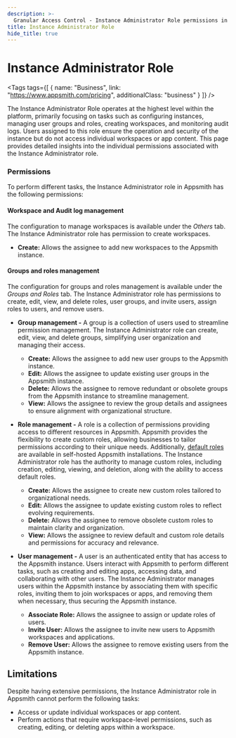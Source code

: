 ```yaml
---
description: >-
  Granular Access Control - Instance Administrator Role permissions in Appsmith
title: Instance Administrator Role
hide_title: true
---
```


<!-- vale off -->

<div className="tag-wrapper">
 <h1>Instance Administrator Role </h1>

<Tags
tags={[
{ name: "Business", link: "https://www.appsmith.com/pricing", additionalClass: "business" }
]}
/>

</div>

<!-- vale on -->

The Instance Administrator Role operates at the highest level within the platform, primarily focusing on tasks such as configuring instances, managing user groups and roles, creating workspaces, and monitoring audit logs. Users assigned to this role ensure the operation and security of the instance but do not access individual workspaces or app content. This page provides detailed insights into the individual permissions associated with the Instance Administrator role.

### Permissions

To perform different tasks, the Instance Administrator role in Appsmith has the following permissions:

#### Workspace and Audit log management
The configuration to manage workspaces is available under the _Others_ tab. The Instance Administrator role has permission to create workspaces.
  - **Create:** Allows the assignee to add new workspaces to the Appsmith instance.
    <ZoomImage
    src="/img/GAC-instance-administrator-others-permissions.png" 
    alt="Add a new Role"
    caption="Instance Administrator - Workspace and Audit Log Permissions"
    />

#### Groups and roles management
The configuration for groups and roles management is available under the _Groups and Roles_ tab. The Instance Administrator role has permissions to create, edit, view, and delete roles, user groups, and invite users, assign roles to users, and remove users.

  <ZoomImage
    src="/img/GAC-instance-administrator-groups-role-permissions.png" 
    alt="Add a new Role"
    caption="Instance Administrator - Group and Roles Permissions"
  />

  - **Group management -** A group is a collection of users used to streamline permission management. The Instance Administrator role can create, edit, view, and delete groups, simplifying user organization and managing their access.

    - **Create:** Allows the assignee to add new user groups to the Appsmith instance.
    - **Edit:** Allows the assignee to update existing user groups in the Appsmith instance.
    - **Delete:** Allows the assignee to remove redundant or obsolete groups from the Appsmith instance to streamline management.
    - **View:** Allows the assignee to review the group details and assignees to ensure alignment with organizational structure.
 
  - **Role management -** A role is a collection of permissions providing access to different resources in Appsmith. Appsmith provides the flexibility to create custom roles, allowing businesses to tailor permissions according to their unique needs. Additionally, [default roles](/advanced-concepts/granular-access-control/concepts/default-roles) are available in self-hosted Appsmith installations. The Instance Administrator role has the authority to manage custom roles, including creation, editing, viewing, and deletion, along with the ability to access default roles.

    - **Create:** Allows the assignee to create new custom roles tailored to organizational needs.
    - **Edit:** Allows the assignee to update existing custom roles to reflect evolving requirements.
    - **Delete:** Allows the assignee to remove obsolete custom roles to maintain clarity and organization.
    - **View:** Allows the assignee to review default and custom role details and permissions for accuracy and relevance.

  - **User management -** A user is an authenticated entity that has access to the Appsmith instance. Users interact with Appsmith to perform different tasks, such as creating and editing apps, accessing data, and collaborating with other users. The Instance Administrator manages users within the Appsmith instance by associating them with specific roles, inviting them to join workspaces or apps, and removing them when necessary, thus securing the Appsmith instance.

    - **Associate Role:** Allows the assignee to assign or update roles of users.
    - **Invite User:** Allows the assignee to invite new users to Appsmith workspaces and applications.
    - **Remove User:** Allows the assignee to remove existing users from the Appsmith instance.

## Limitations

Despite having extensive permissions, the Instance Administrator role in Appsmith cannot perform the following tasks:

- Access or update individual workspaces or app content.
- Perform actions that require workspace-level permissions, such as creating, editing, or deleting apps within a workspace.
